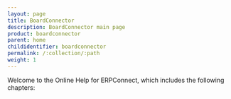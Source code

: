 ```yaml
---
layout: page
title: BoardConnector
description: BoardConnector main page
product: boardconnector
parent: home
childidentifier: boardconnector
permalink: /:collection/:path
weight: 1
---
```


Welcome to the Online Help for ERPConnect, which includes the following chapters: